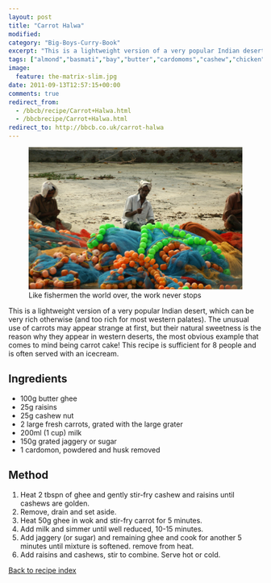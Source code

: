 ```yaml
---
layout: post
title: "Carrot Halwa"
modified:
category: "Big-Boys-Curry-Book"
excerpt: "This is a lightweight version of a very popular Indian desert, which can be very"
tags: ["almond","basmati","bay","butter","cardomoms","cashew","chicken","cinnamon","cloves","cumin","ghee","lamb","mace","nuts","pepper","rice","saffron","turmeric"]
image:
  feature: the-matrix-slim.jpg
date: 2011-09-13T12:57:15+00:00
comments: true
redirect_from: 
  - /bbcb/recipe/Carrot+Halwa.html
  - /bbcbrecipe/Carrot+Halwa.html
redirect_to: http://bbcb.co.uk/carrot-halwa
---
```


<figure>
	<a href="/images/bbcb/pict2375.jpg" alt="Fishermen, Ashtamudi Lake, Kerala, India" title="Fishermen, Ashtamudi Lake, Kerala, India &#169; Ashley Kitson 12/09/2011"><img src="/images/bbcb/pict2375.jpg"/></a>
	<figcaption>Like fishermen the world over, the work never stops</figcaption>
</figure>

This is a lightweight version of a very popular Indian desert, which can be very rich otherwise (and too rich for most western palates).  The unusual use of carrots may appear strange at first, but their natural sweetness is the reason why they appear in western deserts, the most obvious example that comes to mind being carrot cake!  This recipe is sufficient for 8 people and is often served with an icecream.
        
## Ingredients
        
<ul><li>100g butter ghee</li><li>25g raisins</li><li>25g cashew nut</li><li>2 large fresh carrots, grated with the large grater</li><li>200ml (1 cup) milk</li><li>150g grated jaggery or sugar</li><li>1 cardomon, powdered and husk removed</li></ul>
        
## Method

<ol><li>Heat 2 tbspn of ghee and gently stir-fry cashew and raisins until cashews are golden.</li><li>Remove, drain and set aside.</li><li>Heat 50g ghee in wok and stir-fry carrot for 5 minutes.</li><li>Add milk and simmer until well reduced, 10-15 minutes.</li><li>Add jaggery (or sugar) and remaining ghee and cook for another 5 minutes until mixture is softened.  remove from heat.</li><li>Add raisins and cashews, stir to combine.  Serve hot or cold.</li></ol>   

<a href="/bbcb">Back to recipe index</a>      